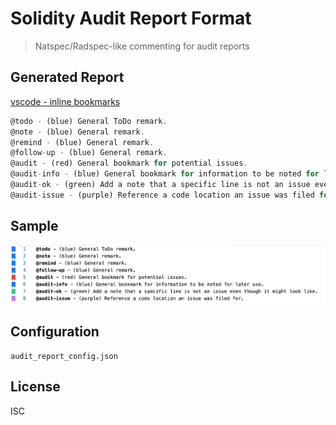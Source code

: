 # Solidity Audit Report Format

> Natspec/Radspec-like commenting for audit reports

## Generated Report

[vscode - inline bookmarks](https://github.com/tintinweb/vscode-inline-bookmarks)

```ts
@todo - (blue) General ToDo remark.
@note - (blue) General remark.
@remind - (blue) General remark.
@follow-up - (blue) General remark.
@audit - (red) General bookmark for potential issues.
@audit-info - (blue) General bookmark for information to be noted for later use.
@audit-ok - (green) Add a note that a specific line is not an issue even though it might look like.
@audit-issue - (purple) Reference a code location an issue was filed for.
```

## Sample

![](bookmarks.png)

## Configuration

`audit_report_config.json`

## License

ISC 
